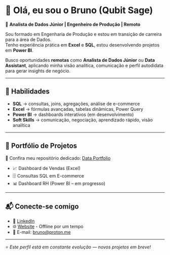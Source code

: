# 👋 Olá, eu sou o Bruno (Qubit Sage)

🎯 **Analista de Dados Júnior | Engenheiro de Produção | Remoto**

Sou formado em Engenharia de Produção e estou em transição de carreira para a área de Dados.  
Tenho experiência prática em **Excel** e **SQL**, estou desenvolvendo projetos em **Power BI**.  

Busco oportunidades **remotas** como **Analista de Dados Júnior** ou **Data Assistant**, aplicando minha visão analítica, comunicação e perfil autodidata para gerar insights de negócio.

---

## 🚀 Habilidades
- **SQL** → consultas, joins, agregações, análise de e-commerce  
- **Excel** → fórmulas avançadas, tabelas dinâmicas, Power Query  
- **Power BI** → dashboards interativos (em desenvolvimento)  
- **Soft Skills** → comunicação, negociação, aprendizado rápido, visão analítica  

---

## 📂 Portfólio de Projetos
📌 Confira meu repositório dedicado: [Data Portfolio](https://github.com/QubitSage/data)  

- 📈 Dashboard de Vendas (Excel)  
- 🗄️ Consultas SQL em E-commerce  
- 📊 Dashboard RH (Power BI – em progresso)  

---

## 📬 Conecte-se comigo
- 💼 [LinkedIn](https://www.linkedin.com/in/bruno-hfr/)  
- 🌐 [Website](https://www.qubitsage.com.br/)  - Offline por um tempo
- 📧 E-mail: bruno@proton.me 

---

⭐ *Este perfil está em constante evolução — novos projetos em breve!*
